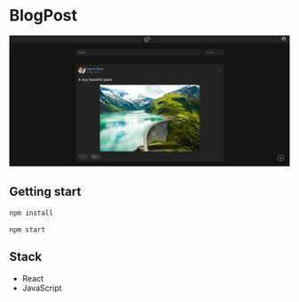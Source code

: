 # BlogPost
![](/preview.png)

## Getting start
```
npm install 
```
```
npm start
```
## Stack
- React
- JavaScript
